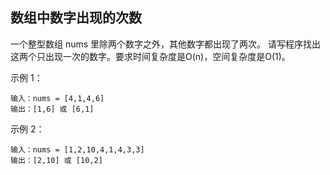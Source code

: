 ## 数组中数字出现的次数
一个整型数组 nums 里除两个数字之外，其他数字都出现了两次。
请写程序找出这两个只出现一次的数字。要求时间复杂度是O(n)，空间复杂度是O(1)。

 

示例 1：

```text
输入：nums = [4,1,4,6]
输出：[1,6] 或 [6,1]
```

示例 2：

```text
输入：nums = [1,2,10,4,1,4,3,3]
输出：[2,10] 或 [10,2]
```